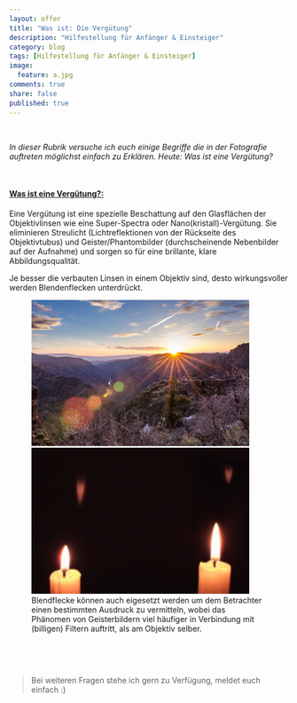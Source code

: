 ```yaml
---
layout: offer
title: "Was ist: Die Vergütung"
description: "Hilfestellung für Anfänger & Einsteiger"
category: blog
tags: [Hilfestellung für Anfänger & Einsteiger]
image:
  feature: a.jpg
comments: true
share: false
published: true
---
```

 
  


    



*In dieser Rubrik versuche ich euch einige Begriffe die in der Fotografie auftreten möglichst einfach zu Erklären. Heute: Was ist eine Vergütung?* 
 
    









#### <a name="fenced-code-block"><u>Was ist eine Vergütung?:</u></a>

Eine Vergütung ist eine spezielle Beschattung auf den Glasflächen der Objektivlinsen wie eine Super-Spectra oder Nano(kristall)-Vergütung. Sie eliminieren Streulicht (Lichtreflektionen von der Rückseite des Objektivtubus) und Geister/Phantombilder (durchscheinende Nebenbilder auf der Aufnahme) und sorgen so für eine brillante, klare Abbildungsqualität.

Je besser die verbauten Linsen in einem Objektiv sind, desto wirkungsvoller werden Blendenflecken unterdrückt.

<figure class="half">
	<img src="/images/v12.jpg">
	<img src="/images/v13.jpg">
	<figcaption>Blendflecke können auch eigesetzt werden um dem Betrachter einen bestimmten Ausdruck zu vermitteln, wobei das Phänomen von Geisterbildern viel häufiger in Verbindung mit (billigen) Filtern auftritt, als am Objektiv selber.</figcaption>
</figure>



    



 
  


    





> Bei weiteren Fragen stehe ich gern zu Verfügung, meldet euch einfach :)

